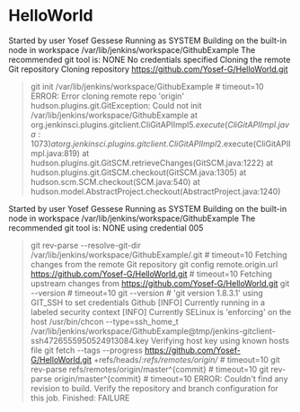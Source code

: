 # HelloWorld
Started by user Yosef Gessese
Running as SYSTEM
Building on the built-in node in workspace /var/lib/jenkins/workspace/GithubExample
The recommended git tool is: NONE
No credentials specified
Cloning the remote Git repository
Cloning repository https://github.com/Yosef-G/HelloWorld.git
 > git init /var/lib/jenkins/workspace/GithubExample # timeout=10
ERROR: Error cloning remote repo 'origin'
hudson.plugins.git.GitException: Could not init /var/lib/jenkins/workspace/GithubExample
	at org.jenkinsci.plugins.gitclient.CliGitAPIImpl$5.execute(CliGitAPIImpl.java:1073)
	at org.jenkinsci.plugins.gitclient.CliGitAPIImpl$2.execute(CliGitAPIImpl.java:819)
	at hudson.plugins.git.GitSCM.retrieveChanges(GitSCM.java:1222)
	at hudson.plugins.git.GitSCM.checkout(GitSCM.java:1305)
	at hudson.scm.SCM.checkout(SCM.java:540)
	at hudson.model.AbstractProject.checkout(AbstractProject.java:1240)


Started by user Yosef Gessese
Running as SYSTEM
Building on the built-in node in workspace /var/lib/jenkins/workspace/GithubExample
The recommended git tool is: NONE
using credential 005
 > git rev-parse --resolve-git-dir /var/lib/jenkins/workspace/GithubExample/.git # timeout=10
Fetching changes from the remote Git repository
 > git config remote.origin.url https://github.com/Yosef-G/HelloWorld.git # timeout=10
Fetching upstream changes from https://github.com/Yosef-G/HelloWorld.git
 > git --version # timeout=10
 > git --version # 'git version 1.8.3.1'
using GIT_SSH to set credentials Github
[INFO] Currently running in a labeled security context
[INFO] Currently SELinux is 'enforcing' on the host
 > /usr/bin/chcon --type=ssh_home_t /var/lib/jenkins/workspace/GithubExample@tmp/jenkins-gitclient-ssh4726555950524913084.key
Verifying host key using known hosts file
 > git fetch --tags --progress https://github.com/Yosef-G/HelloWorld.git +refs/heads/*:refs/remotes/origin/* # timeout=10
 > git rev-parse refs/remotes/origin/master^{commit} # timeout=10
 > git rev-parse origin/master^{commit} # timeout=10
ERROR: Couldn't find any revision to build. Verify the repository and branch configuration for this job.
Finished: FAILURE
